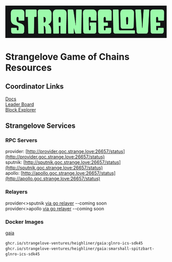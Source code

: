 ![Strangelove logo](sl.png)
# Strangelove Game of Chains Resources
## Coordinator Links
[Docs](https://github.com/hyphacoop/ics-testnets/tree/main/game-of-chains-2022)  
[Leader Board](https://interchainsecurity.dev/game-of-chains-2022)  
[Block Explorer](https://provider-explorer.goc.earthball.xyz/)

## Strangelove Services
### RPC Servers
provider: [http://provider.goc.strange.love:26657/status](http://provider.goc.strange.love:26657/status)  
sputnik: [http://sputnik.goc.strange.love:26657/status](http://sputnik.goc.strange.love:26657/status)  
apollo: [http://apollo.goc.strange.love:26657/status](http://apollo.goc.strange.love:26657/status) 

### Relayers
provider<>sputnik  [via go relayer](https://github.com/cosmos/relayer) --coming soon  
provider<>apollo [via go relayer](https://github.com/cosmos/relayer) --coming soon  

### Docker Images
[gaia](https://github.com/strangelove-ventures/heighliner/pkgs/container/heighliner%2Fgaia)  

`ghcr.io/strangelove-ventures/heighliner/gaia:glnro-ics-sdk45`  
`ghcr.io/strangelove-ventures/heighliner/gaia:smarshall-spitzbart-glnro-ics-sdk45`
